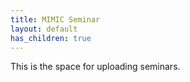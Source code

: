 ```yaml
---
title: MIMIC Seminar
layout: default
has_children: true
---
```


This is the space for uploading seminars.

